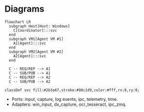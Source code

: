 # Diagrams

~~~mermaid
flowchart LR
  subgraph Host[Host: Windows]
    C[Coordinator]:::svc
  end
  subgraph VM1[Agent VM #1]
    A1[Agent]:::svc
  end
  subgraph VM2[Agent VM #2]
    A2[Agent]:::svc
  end

  C -- REQ/REP --> A1
  C -- SUB/PUB --> A1
  C -- REQ/REP --> A2
  C -- SUB/PUB --> A2

classDef svc fill:#2b3a67,stroke:#98c1d9,color:#fff,rx:8,ry:8;
~~~

- Ports: input, capture, log events, ipc, telemetry, time.
- Adapters: win_input, dx_capture, ocr_tesseract, ipc_zmq.
